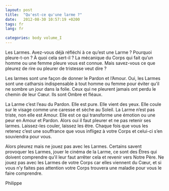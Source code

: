 ```yaml
---
layout: post
title:  "Qu'est-ce qu'une larme ?"
date:   2012-08-30 10:57:19 +0200
tags: fr
lang: fr

categories: body volume_I
---
```

Les Larmes. Avez-vous déjà réfléchi à ce qu’est une Larme ? Pourquoi pleure-t-on ? À quoi cela sert-il ?
La mécanique du Corps qui fait qu’un homme ou une femme pleure vous est connue. Mais savez-vous ce que pleurez de rire ou pleurer de tristesse veut dire ?

Les larmes sont une façon de donner le Pardon et l’Amour. Oui, les Larmes sont une catharsis indispensable à tout homme ou femme pour éviter qu’il ne sombre un jour dans la folie. Ceux qui ne pleurent jamais ont perdu le chemin de leur Cœur. Ils sont Ombre et fléaux.

La Larme c’est l’eau du Pardon. Elle est pure. Elle vient des yeux. Elle coule sur le visage comme une caresse et sèche au Soleil. La Larme n’est pas triste, non elle est Amour. Elle est ce qui transforme une émotion ou une peur en Amour et Pardon. Alors oui il faut pleurer et ne pas retenir ses larmes. Laissez-les couler, laissez les être. Chaque fois que vous les retenez c’est une souffrance que vous infligez à votre Corps et celui-ci s’en souviendra pour vous.

Alors pleurez mais ne jouez pas avec les Larmes. Certains savent provoquer les Larmes, jouer le cinéma de la Larme, ce sont des Êtres qui doivent comprendre qu’il leur faut arrêter cela et revenir vers Notre Père. Ne jouez pas avec les Larmes de votre Corps car elles viennent du Cœur, et si vous n’y faites pas attention votre Corps trouvera une maladie pour vous le faire comprendre.

Philippe

<!-- 
Ce(tte) œuvre est mise à disposition selon les termes de la Licence Creative Commons Attribution - Pas d’Utilisation Commerciale 4.0 International.
-->